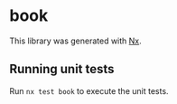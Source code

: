 # book

This library was generated with [Nx](https://nx.dev).

## Running unit tests

Run `nx test book` to execute the unit tests.
